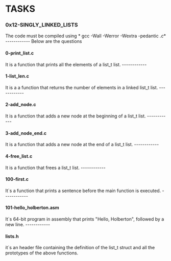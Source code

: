 # TASKS
### 0x12-SINGLY_LINKED_LISTS
The code must be compiled using * gcc -Wall -Werror -Wextra -pedantic *.c** ------------ Below are the questions
#### 0-print_list.c
It is a function that prints all the elements of a list_t list. ------------
#### 1-list_len.c
It is a a function that returns the number of elements in a linked list_t list. ------------
#### 2-add_node.c
It is a function that adds a new node at the beginning of a list_t list. ------------
#### 3-add_node_end.c
 It is a function that adds a new node at the end of a list_t list. ------------
#### 4-free_list.c
 It is a function that frees a list_t list. ------------
#### 100-first.c
It`s a function that prints a sentence before the main function is executed. ------------
#### 101-hello_holberton.asm
It`s 64-bit program in assembly that prints "Hello, Holberton", followed by a new line. ------------
#### lists.h
it`s an header file containing the definition of the list_t struct and all the prototypes of the above 
functions.
